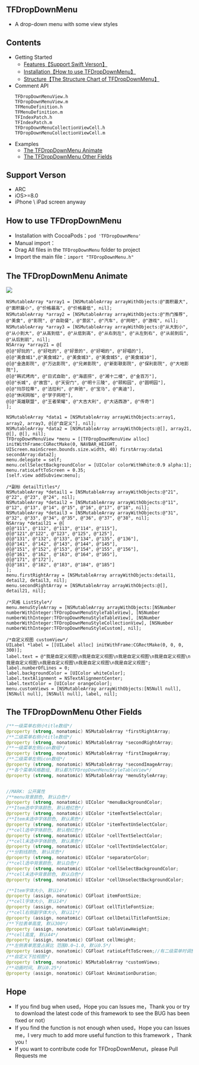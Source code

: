 ## TFDropDownMenu
* A drop-down menu with some view styles

## Contents
* Getting Started
    * [Features【Support Swift Verson】](#Support_Verson)
    * [Installation【How to use TFDropDownMenu】](#How_to_use_TFDropDownMenu)
    * [Structure【The Structure Chart of TFDropDownMenu】](#The_Structure_Chart_of_TFDropDownMenu)
* Comment API
    ```
    TFDropDownMenuView.h
    TFDropDownMenuView.m
    TFMenuDefinition.h
    TFMenuDefinition.m
    TFIndexPatch.h
    TFIndexPatch.m
    TFDropDownMenuCollectionViewCell.h
    TFDropDownMenuCollectionViewCell.m
    ```
* Examples
    * [The TFDropDownMenu Animate](#The_TFDropDownMenu_Animate)
    * [The TFDropDownMenu Other Fields](#The_TFDropDownMenu_Other_Fields)

## <a id="Support_Verson"></a>Support Verson
* ARC
* iOS>=8.0
* iPhone \ iPad screen anyway

## <a id="How_to_use_TFDropDownMenu"></a>How to use TFDropDownMenu
* Installation with CocoaPods：`pod 'TFDropDownMenu'`
* Manual import：
* Drag All files in the `TFDropDownMenu` folder to project
* Import the main file：`import "TFDropDownMenu.h"`

## <a id="The_TFDropDownMenu_Animate"></a>The TFDropDownMenu Animate
![](https://github.com/554994782/TFDropDownMenu/blob/master/Images/demo.gif?raw=true)

```
NSMutableArray *array1 = [NSMutableArray arrayWithObjects:@"面积最大", @"面积最小", @"价格最高", @"价格最低", nil];
NSMutableArray *array2 = [NSMutableArray arrayWithObjects:@"热门推荐", @"美食", @"影院", @"自助餐", @"景区", @"汽车", @"网吧", @"游戏", nil];
NSMutableArray *array3 = [NSMutableArray arrayWithObjects:@"从大到小", @"从小到大", @"从高到低", @"从低到高", @"从右到左", @"从左到右", @"从前到后", @"从后到前", nil];
NSArray *array21 = @[
@[@"好玩的", @"好吃的", @"好景的", @"好喝的", @"好唱的"],
@[@"美食城1",@"美食城2", @"美食城3", @"美食城5", @"美食城10"],
@[@"金逸影院", @"万达影院", @"兄弟影院", @"新影联影院", @"保利影院", @"大地影院"],
@[@"韩式烤肉", @"日式自助", @"海底捞", @"湘十二楼", @"金百万"],
@[@"长城", @"故宫", @"天安门", @"明十三陵", @"颐和园", @"圆明园"],
@[@"玛莎拉蒂", @"法拉利", @"奔驰", @"宝马", @"奥迪"],
@[@"休闲网咖", @"学子网吧"],
@[@"英雄联盟", @"王者荣耀", @"大吉大利", @"大话西游", @"传奇"]
];

NSMutableArray *data1 = [NSMutableArray arrayWithObjects:array1, array2, array3, @[@"自定义"], nil];
NSMutableArray *data2 = [NSMutableArray arrayWithObjects:@[], array21, @[], @[], nil];
TFDropDownMenuView *menu = [[TFDropDownMenuView alloc] initWithFrame:CGRectMake(0, NAVBAR_HEIGHT, UIScreen.mainScreen.bounds.size.width, 40) firstArray:data1 secondArray:data2];
menu.delegate = self;
menu.cellSelectBackgroundColor = [UIColor colorWithWhite:0.9 alpha:1];
menu.ratioLeftToScreen = 0.35;
[self.view addSubview:menu];

/*副标 detailTitles*/
NSMutableArray *detail1 = [NSMutableArray arrayWithObjects:@"21", @"22", @"23", @"24", nil];
NSMutableArray *detail2 = [NSMutableArray arrayWithObjects:@"11", @"12", @"13", @"14", @"15", @"16", @"17", @"18", nil];
NSMutableArray *detail3 = [NSMutableArray arrayWithObjects:@"31", @"32", @"33", @"34", @"35", @"36", @"37", @"38", nil];
NSArray *detail21 = @[
@[@"111", @"112", @"113", @"114", @"115"],
@[@"121",@"122", @"123", @"125", @"125"],
@[@"131", @"132", @"133", @"134", @"135", @"136"],
@[@"141", @"142", @"143", @"144", @"145"],
@[@"151", @"152", @"153", @"154", @"155", @"156"],
@[@"161", @"162", @"163", @"164", @"165"],
@[@"171", @"172"],
@[@"181", @"182", @"183", @"184", @"185"]
];
menu.firstRightArray = [NSMutableArray arrayWithObjects:detail1, detail2, detail3, nil];
menu.secondRightArray = [NSMutableArray arrayWithObjects:@[], detail21, nil];

/*风格 ListStyle*/
menu.menuStyleArray = [NSMutableArray arrayWithObjects:[NSNumber numberWithInteger:TFDropDownMenuStyleTableView], [NSNumber numberWithInteger:TFDropDownMenuStyleTableView], [NSNumber numberWithInteger:TFDropDownMenuStyleCollectionView], [NSNumber numberWithInteger:TFDropDownMenuStyleCustom], nil];

/*自定义视图 customView*/
UILabel *label = [[UILabel alloc] initWithFrame:CGRectMake(0, 0, 0, 300)];
label.text = @"我是自定义视图\n我是自定义视图\n我是自定义视图\n我是自定义视图\n我是自定义视图\n我是自定义视图\n我是自定义视图\n我是自定义视图";
label.numberOfLines = 0;
label.backgroundColor = [UIColor whiteColor];
label.textAlignment = NSTextAlignmentCenter;
label.textColor = [UIColor orangeColor];
menu.customViews = [NSMutableArray arrayWithObjects:[NSNull null], [NSNull null], [NSNull null], label, nil];
```

## <a id="The_TFDropDownMenu_Other_Fields"></a>The TFDropDownMenu Other Fields
```swift
/**一级菜单右侧小title数组*/
@property (strong, nonatomic) NSMutableArray *firstRightArray;
/**二级菜单右侧小title数组*/
@property (strong, nonatomic) NSMutableArray *secondRightArray;
/**一级菜单左侧icon数组*/
@property (strong, nonatomic) NSMutableArray *firstImageArray;
/**二级菜单左侧icon数组*/
@property (strong, nonatomic) NSMutableArray *secondImageArray;
/**各个菜单风格数组, 默认都为TFDropDownMenuStyleTableView*/
@property (strong, nonatomic) NSMutableArray *menuStyleArray;


//MARK: 公开属性
/**menu背景颜色, 默认白色*/
@property (strong, nonatomic) UIColor *menuBackgroundColor;
/**Item选中字体颜色, 默认橙红色*/
@property (strong, nonatomic) UIColor *itemTextSelectColor;
/**Item未选中字体颜色, 默认黑色*/
@property (strong, nonatomic) UIColor *itemTextUnSelectColor;
/**cell选中字体颜色, 默认橙红色*/
@property (strong, nonatomic) UIColor *cellTextSelectColor;
/**cell未选中字体颜色, 默认黑色*/
@property (strong, nonatomic) UIColor *cellTextUnSelectColor;
/**分割线颜色, 默认灰色*/
@property (strong, nonatomic) UIColor *separatorColor;
/**cell选中背景颜色, 默认白色*/
@property (strong, nonatomic) UIColor *cellSelectBackgroundColor;
/**cell未选中背景颜色, 默认白色*/
@property (strong, nonatomic) UIColor *cellUnselectBackgroundColor;

/**Item字体大小, 默认14*/
@property (assign, nonatomic) CGFloat itemFontSize;
/**cell字体大小, 默认14*/
@property (assign, nonatomic) CGFloat cellTitleFontSize;
/**cell右侧副字体大小, 默认11*/
@property (assign, nonatomic) CGFloat cellDetailTitleFontSize;
/**下拉表单高度, 默认300*/
@property (assign, nonatomic) CGFloat tableViewHeight;
/**cell高度, 默认44*/
@property (assign, nonatomic) CGFloat cellHeight;
/**左侧表单宽度占屏比 范围0.0~1.0, 默认0.5*/
@property (assign, nonatomic) CGFloat ratioLeftToScreen;//有二级菜单时调整左右所占比例
/**自定义下拉视图*/
@property (strong, nonatomic) NSMutableArray *customViews;
/**动画时间, 默认0.25*/
@property (assign, nonatomic) CGFloat kAnimationDuration;
```

## <a id="Hope"></a>Hope
* If you find bug when used，Hope you can Issues me，Thank you or try to download the latest code of this framework to see the BUG has been fixed or not）
* If you find the function is not enough when used，Hope you can Issues me，I very much to add more useful function to this framework ，Thank you !
* If you want to contribute code for TFDropDownMenut，please Pull Requests me
